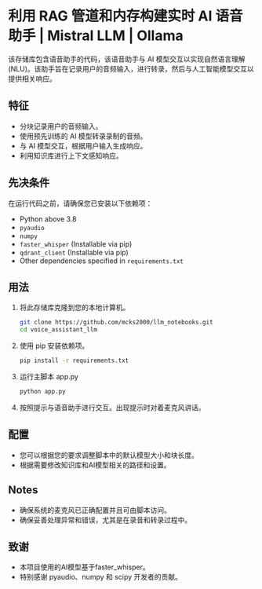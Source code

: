 # 利用 RAG 管道和内存构建实时 AI 语音助手 | Mistral LLM | Ollama

该存储库包含语音助手的代码，该语音助手与 AI 模型交互以实现自然语言理解 (NLU)。该助手旨在记录用户的音频输入，进行转录，然后与人工智能模型交互以提供相关响应。

## 特征

- 分块记录用户的音频输入。
- 使用预先训练的 AI 模型转录录制的音频。
- 与 AI 模型交互，根据用户输入生成响应。
- 利用知识库进行上下文感知响应。

## 先决条件


在运行代码之前，请确保您已安装以下依赖项：

- Python above 3.8
- `pyaudio`
- `numpy`
- `faster_whisper` (Installable via pip)
- `qdrant_client` (Installable via pip)
- Other dependencies specified in `requirements.txt`

## 用法

1. 将此存储库克隆到您的本地计算机。

   ```bash
   git clone https://github.com/mcks2000/llm_notebooks.git
   cd voice_assistant_llm
   ```

2. 使用 pip 安装依赖项。

   ```bash
   pip install -r requirements.txt
   ```

3. 运行主脚本 app.py

   ```bash
   python app.py
   ```

4. 按照提示与语音助手进行交互。出现提示时对着麦克风讲话。

## 配置
- 您可以根据您的要求调整脚本中的默认模型大小和块长度。
- 根据需要修改知识库和AI模型相关的路径和设置。

## Notes
- 确保系统的麦克风已正确配置并且可由脚本访问。
- 确保妥善处理异常和错误，尤其是在录音和转录过程中。


## 致谢
- 本项目使用的AI模型基于faster_whisper。
- 特别感谢 pyaudio、numpy 和 scipy 开发者的贡献。